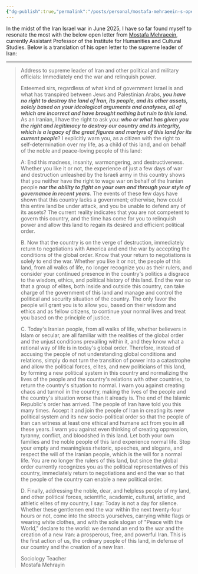 ```yaml
---
{"dg-publish":true,"permalink":"/posts/personal/mostafa-mehraeein-s-open-letter-to-iran-leaders/","created":"2025-06-24T19:14:14.892+01:00","updated":"2025-06-24T19:30:16.732+01:00"}
---
```


In the midst of the Iran Israel war in June 2025, I have so far found myself to resonate the most with the below open letter from [Mostafa Mehraeein](https://independent.academia.edu/MostafaMehraeen/CurriculumVitae),  currently Assistant Professor of the Institute for Humanities and Cultural Studies. Below is a translation of his open letter to the supreme leader of Iran: 

---
> Address to supreme leader of Iran and other political and military officials: Immediately end the war and relinquish power.
> 
> Esteemed sirs, regardless of what kind of government Israel is and what has transpired between Jews and Palestinian Arabs, ***you have no right to destroy the land of Iran, its people, and its other assets, solely based on your ideological arguments and analyses, all of which are incorrect and have brought nothing but ruin to this land***. As an Iranian, I have the right to ask you: ***who or what has given you the right and legitimacy to destroy our country and its integrity, which is a legacy of the great figures and martyrs of this land for its current people***? I explicitly warn you, as a citizen with the right to self-determination over my life, as a child of this land, and on behalf of the noble and peace-loving people of this land:
> 
> A: End this madness, insanity, warmongering, and destructiveness. Whether you like it or not, the experience of just a few days of war and destruction unleashed by the Israeli army in this country shows that you neither have the right to wage war on behalf of the Iranian people ***nor the ability to fight on your own and through your style of governance in recent years***. The events of these few days have shown that this country lacks a government; otherwise, how could this entire land be under attack, and you be unable to defend any of its assets? The current reality indicates that you are not competent to govern this country, and the time has come for you to relinquish power and allow this land to regain its desired and efficient political order.
> 
> B. Now that the country is on the verge of destruction, immediately return to negotiations with America and end the war by accepting the conditions of the global order. Know that your return to negotiations is solely to end the war. Whether you like it or not, the people of this land, from all walks of life, no longer recognize you as their rulers, and consider your continued presence in the country's politics a disgrace to the wisdom, ethics, and political history of this land. End the war so that a group of elites, both inside and outside this country, can take charge of the government of this land and manage and control the political and security situation of the country. The only favor the people will grant you is to allow you, based on their wisdom and ethics and as fellow citizens, to continue your normal lives and treat you based on the principle of justice.
> 
> C. Today's Iranian people, from all walks of life, whether believers in Islam or secular, are all familiar with the realities of the global order and the unjust conditions prevailing within it, and they know what a rational way of life is in today's global order. Therefore, instead of accusing the people of not understanding global conditions and relations, simply do not turn the transition of power into a catastrophe and allow the political forces, elites, and new politicians of this land, by forming a new political system in this country and normalizing the lives of the people and the country's relations with other countries, to return the country's situation to normal. I warn you against creating chaos and turmoil in the country, making the lives of the people and the country's situation worse than it already is. The end of the Islamic Republic's order has arrived. The people of Iran have told you this many times. Accept it and join the people of Iran in creating its new political system and its new socio-political order so that the people of Iran can witness at least one ethical and humane act from you in all these years. I warn you against even thinking of creating oppression, tyranny, conflict, and bloodshed in this land. Let both your own families and the noble people of this land experience normal life. Stop your empty and meaningless rhetoric, speeches, and slogans, and respect the will of the Iranian people, which is the will for a normal life. You are no longer the rulers of this land, but since the global order currently recognizes you as the political representatives of this country, immediately return to negotiations and end the war so that the people of the country can enable a new political order.
> 
> D. Finally, addressing the noble, dear, and helpless people of my land, and other political forces, scientific, academic, cultural, artistic, and athletic elites of my country, I say: Today is not a day for silence. Whether these gentlemen end the war within the next twenty-four hours or not, come into the streets yourselves, carrying white flags or wearing white clothes, and with the sole slogan of "Peace with the World," declare to the world: we demand an end to the war and the creation of a new Iran: a prosperous, free, and powerful Iran. This is the first action of us, the ordinary people of this land, in defense of our country and the creation of a new Iran.
> 
> Sociology Teacher  
> Mostafa Mehrayin